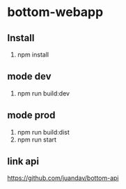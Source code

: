 # bottom-webapp

## Install
1. npm install

## mode dev
1. npm run build:dev

## mode prod
1. npm run build:dist
2. npm run start

## link api
https://github.com/juandav/bottom-api
